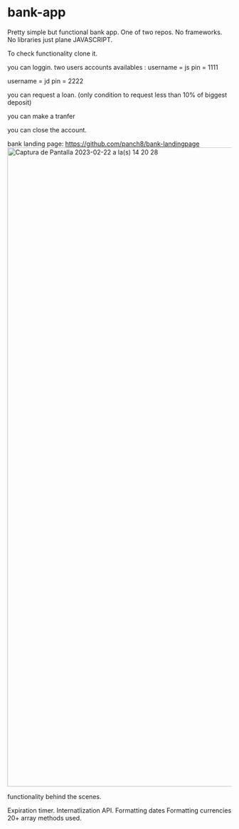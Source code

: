 # bank-app
Pretty simple but functional bank app. One of two repos. No frameworks. No libraries just plane JAVASCRIPT.


To check functionality clone it. 

you can loggin. 
two users accounts availables : 
username = js 
pin = 1111

username = jd
pin = 2222


you can request a loan. (only condition to request less than 10% of biggest deposit) 

you can make a tranfer

you can close the account. 

bank landing page: https://github.com/panch8/bank-landingpage
<img width="1437" alt="Captura de Pantalla 2023-02-22 a la(s) 14 20 28" src="https://user-images.githubusercontent.com/98569130/220632150-d9a6f4bf-6cf2-4353-9d93-b977a0c64481.png">


functionality behind the scenes. 

Expiration timer. 
Internatlization API.
Formatting dates
Formatting currencies
20+ array methods used. 

